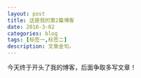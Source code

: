 ```yaml
---
layout: post
title: 这是我的第2篇博客
date: 2016-3-02
categories: blog
tags: [标签一,标签二]
description: 文章金句。
---
```


今天终于开头了我的博客，后面争取多写文章！

